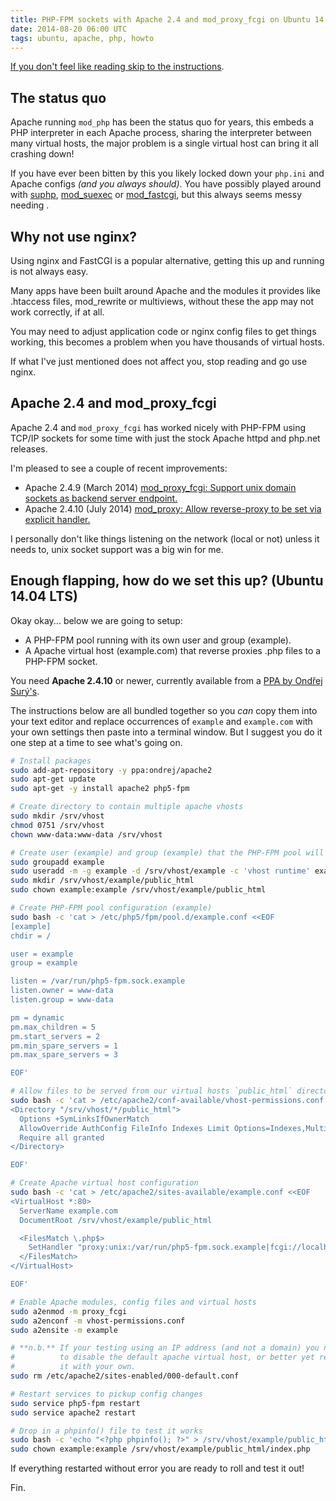 ```yaml
---
title: PHP-FPM sockets with Apache 2.4 and mod_proxy_fcgi on Ubuntu 14.04 LTS
date: 2014-08-20 06:00 UTC
tags: ubuntu, apache, php, howto
---
```


[If you don't feel like reading skip to the instructions](#instructions).

## The status quo

Apache running `mod_php` has been the status quo for years, this embeds a PHP
interpreter in each Apache process, sharing the interpreter between many
virtual hosts, the major problem is a single virtual host can bring it all
crashing down!

If you have ever been bitten by this you likely locked down your
`php.ini` and Apache configs *(and you always should)*. You have possibly played
around with [suphp][suphp], [mod_suexec][mod_suexec] or [mod_fastcgi][mod_fastcgi],
but this always seems messy needing .

## Why not use nginx?

Using nginx and FastCGI is a popular alternative, getting this up and running
is not always easy.

Many apps have been built around Apache and the modules it provides
like .htaccess files, mod_rewrite or multiviews, without these the app may
not work correctly, if at all.

You may need to adjust application code or nginx config files to get things working,
this becomes a problem when you have thousands of virtual hosts.

If what I've just mentioned does not affect you, stop reading and go use nginx.

## Apache 2.4 and mod_proxy_fcgi

Apache 2.4 and `mod_proxy_fcgi` has worked nicely with PHP-FPM using TCP/IP sockets
for some time with just the stock Apache httpd and php.net releases.

I'm pleased to see a couple of recent improvements:

- Apache 2.4.9 (March 2014) [mod_proxy_fcgi: Support unix domain sockets as backend server endpoint.](http://httpd.apache.org/docs/current/mod/mod_proxy.html#proxypass)
- Apache 2.4.10 (July 2014) [mod_proxy: Allow reverse-proxy to be set via explicit handler.](http://httpd.apache.org/docs/current/mod/mod_proxy.html#handler)

I personally don't like things listening on the network (local or not) unless it
needs to, unix socket support was a big win for me.

<a name="instructions"></a>

## Enough flapping, how do we set this up? (Ubuntu 14.04 LTS)

Okay okay... below we are going to setup:

- A PHP-FPM pool running with its own user and group (example).
- A Apache virtual host (example.com) that reverse proxies .php files to a PHP-FPM socket.

You need **Apache 2.4.10** or newer, currently available from a
[PPA by Ondřej Surý's][ondrej].

The instructions below are all bundled together so you _can_ copy them
into your text editor and replace occurrences of `example` and `example.com`
with your own settings then paste into a terminal window. But I suggest you do it
one step at a time to see what's going on.

~~~ bash
# Install packages
sudo add-apt-repository -y ppa:ondrej/apache2
sudo apt-get update
sudo apt-get -y install apache2 php5-fpm

# Create directory to contain multiple apache vhosts
sudo mkdir /srv/vhost
chmod 0751 /srv/vhost
chown www-data:www-data /srv/vhost

# Create user (example) and group (example) that the PHP-FPM pool will use
sudo groupadd example
sudo useradd -m -g example -d /srv/vhost/example -c 'vhost runtime' example
sudo mkdir /srv/vhost/example/public_html
sudo chown example:example /srv/vhost/example/public_html

# Create PHP-FPM pool configuration (example)
sudo bash -c 'cat > /etc/php5/fpm/pool.d/example.conf <<EOF
[example]
chdir = /

user = example
group = example

listen = /var/run/php5-fpm.sock.example
listen.owner = www-data
listen.group = www-data

pm = dynamic
pm.max_children = 5
pm.start_servers = 2
pm.min_spare_servers = 1
pm.max_spare_servers = 3

EOF'

# Allow files to be served from our virtual hosts `public_html` directory
sudo bash -c 'cat > /etc/apache2/conf-available/vhost-permissions.conf <<EOF
<Directory "/srv/vhost/*/public_html">
  Options +SymLinksIfOwnerMatch
  AllowOverride AuthConfig FileInfo Indexes Limit Options=Indexes,MultiViews
  Require all granted
</Directory>

EOF'

# Create Apache virtual host configuration
sudo bash -c 'cat > /etc/apache2/sites-available/example.conf <<EOF
<VirtualHost *:80>
  ServerName example.com
  DocumentRoot /srv/vhost/example/public_html

  <FilesMatch \.php$>
    SetHandler "proxy:unix:/var/run/php5-fpm.sock.example|fcgi://localhost"
  </FilesMatch>
</VirtualHost>

EOF'

# Enable Apache modules, config files and virtual hosts
sudo a2enmod -m proxy_fcgi
sudo a2enconf -m vhost-permissions.conf
sudo a2ensite -m example

# **n.b.** If your testing using an IP address (and not a domain) you need
#          to disable the default apache virtual host, or better yet replace
#          it with your own.
sudo rm /etc/apache2/sites-enabled/000-default.conf

# Restart services to pickup config changes
sudo service php5-fpm restart
sudo service apache2 restart

# Drop in a phpinfo() file to test it works
sudo bash -c 'echo "<?php phpinfo(); ?>" > /srv/vhost/example/public_html/index.php'
sudo chown example:example /srv/vhost/example/public_html/index.php
~~~

If everything restarted without error you are ready to roll and test it out!

Fin.

[suphp]: http://www.suphp.org/
[mod_suexec]: http://httpd.apache.org/docs/2.2/mod/mod_suexec.html
[mod_fastcgi]: http://www.fastcgi.com/mod_fastcgi/docs/mod_fastcgi.html
[ondrej]: https://launchpad.net/~ondrej/+archive/ubuntu/apache2